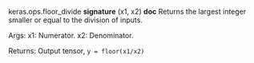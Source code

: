 keras.ops.floor_divide
__signature__
(x1, x2)
__doc__
Returns the largest integer smaller or equal to the division of inputs.

Args:
    x1: Numerator.
    x2: Denominator.

Returns:
    Output tensor, `y = floor(x1/x2)`
